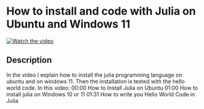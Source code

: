 # How to install and code with Julia on Ubuntu and  Windows 11

[![Watch the video](https://img.youtube.com/vi/2XtzjlLwGuU/hqdefault.jpg)](https://youtu.be/2XtzjlLwGuU)

## Description

  

In the video I explain how to install the julia programming language on ubuntu and on windows 11. Then the installation is tested with the hello world code.
In this video:
00:00 How to Install Julia on Ubuntu
01:00 How to install julia on Windows 10 or 11
01:31 How to write you Hello World Code in Julia


